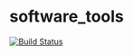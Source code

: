 # software_tools

[![Build Status](https://app.travis-ci.com/ivchisszzz/software_tools.svg?branch=main)](https://app.travis-ci.com/ivchisszzz/software_tools)
